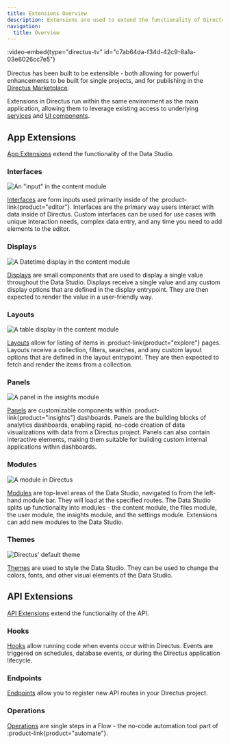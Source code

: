 ```yaml
---
title: Extensions Overview
description: Extensions are used to extend the functionality of Directus.
navigation:
  title: Overview
---
```


:video-embed{type="directus-tv" id="c7ab64da-f34d-42c9-8a1a-03e6026cc7e5"}
<div style="margin-bottom: 1rem;"></div>

Directus has been built to be extensible - both allowing for powerful enhancements to be built for single projects, and for publishing in the [Directus Marketplace](/extensions/marketplace).

Extensions in Directus run within the same environment as the main application, allowing them to leverage existing access to underlying [services](/extensions/api-extensions/services) and [UI components](/extensions/app-extensions/ui-library).

## App Extensions

[App Extensions](/extensions/app-extensions) extend the functionality of the Data Studio.

### Interfaces

![An "input" in the content module](https://product-team.directus.app/assets/e0712e22-1cda-403b-9903-7e20aa473701.webp)

[Interfaces](/extensions/app-extensions/interfaces) are form inputs used primarily inside of the :product-link{product="editor"}. Interfaces are the primary way users interact with data inside of Directus. Custom interfaces can be used for use cases with unique interaction needs, complex data entry, and any time you need to add elements to the editor.

### Displays

![A Datetime display in the content module](https://product-team.directus.app/assets/99a21abb-a866-4766-bbce-0ed13295112b.webp)

[Displays](/extensions/app-extensions/displays) are small components that are used to display a single value throughout the Data Studio. Displays receive a single value and any custom display options that are defined in the display entrypoint. They are then expected to render the value in a user-friendly way.

### Layouts

![A table display in the content module](https://product-team.directus.app/assets/ca3ceb27-7cbd-493d-acb1-d15cb707fb31.webp)

[Layouts](/extensions/app-extensions/layouts) allow for listing of items in :product-link{product="explore"} pages. Layouts receive a collection, filters, searches, and any custom layout options that are defined in the layout entrypoint. They are then expected to fetch and render the items from a collection.


### Panels

![A panel in the insights module](https://product-team.directus.app/assets/cd83e252-c23b-4e03-b2f4-dc35cee2d6a7.webp)

[Panels](/extensions/app-extensions/panels) are customizable components within :product-link{product="insights"} dashboards. Panels are the building blocks of analytics dashboards, enabling rapid, no-code creation of data visualizations with data from a Directus project. Panels can also contain interactive elements, making them suitable for building custom internal applications within dashboards. 

### Modules

![A module in Directus](https://product-team.directus.app/assets/7db9b50a-d25b-40b1-86dc-3e09dad388bf.webp)

[Modules](/extensions/app-extensions/modules) are top-level areas of the Data Studio, navigated to from the left-hand module bar. They will load at the specified routes. The Data Studio splits up functionality into modules - the content module, the files module, the user module, the insights module, and the settings module. Extensions can add new modules to the Data Studio.

### Themes

![Directus' default theme](https://product-team.directus.app/assets/91797ca8-68fa-4231-b143-8d5e134e9981.webp)

[Themes](/extensions/app-extensions/themes) are used to style the Data Studio. They can be used to change the colors, fonts, and other visual elements of the Data Studio.

## API Extensions

[API Extensions](/extensions/api-extensions) extend the functionality of the API.

### Hooks

[Hooks](/extensions/api-extensions/hooks) allow running code when events occur within Directus. Events are triggered on schedules, database events, or during the Directus application lifecycle.

### Endpoints

[Endpoints](/extensions/api-extensions/endpoints) allow you to register new API routes in your Directus project.

### Operations

[Operations](/extensions/api-extensions/operations) are single steps in a Flow - the no-code automation tool part of :product-link{product="automate"}.
